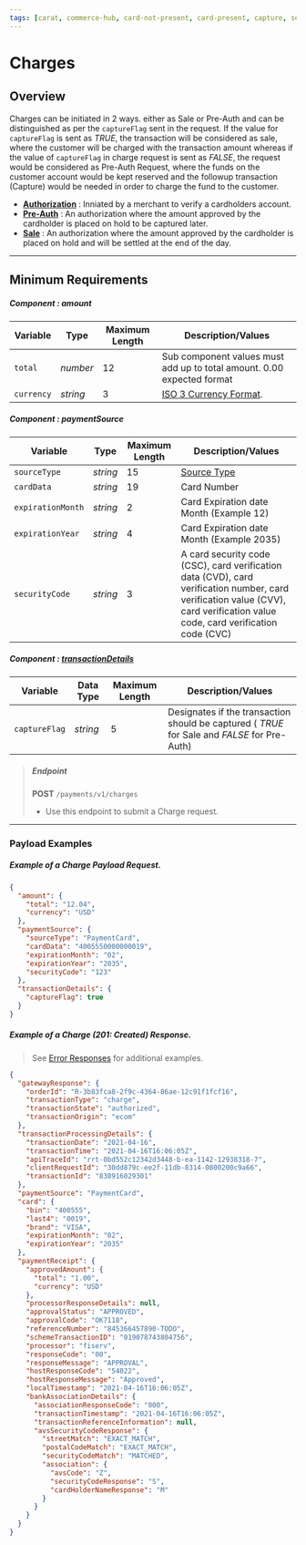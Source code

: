 ```yaml
---
tags: [carat, commerce-hub, card-not-present, card-present, capture, settle, charges]
---
```


# Charges

## Overview

Charges can be initiated in 2 ways. either as Sale or Pre-Auth and can be distinguished as per the `captureFlag` sent in the request. If the value for `captureFlag` is sent as *TRUE*, the transaction will be considered as sale, where the customer will be charged with the transaction amount whereas if the value of `captureFlag` in charge request is sent as *FALSE*, the request would be considered as Pre-Auth Request, where the funds on the customer account would be kept reserved and the followup transaction (Capture) would be needed in order to charge the fund to the customer.

- **[Authorization](../FAQs-Glossary/Glossary.md#Authorization)** : Inniated by a merchant to verify a cardholders account.
- **[Pre-Auth](../FAQs-Glossary/Glossary.md#Pre-Auth)** : An authorization where the amount approved by the cardholder is placed on hold to be captured later.
- **[Sale](../FAQs-Glossary/Glossary.md#Sale)** : An authorization where the amount approved by the cardholder is placed on hold and will be settled at the end of the day.

---

## Minimum Requirements

##### Component : amount

|Variable    |  Type| Maximum Length | Description/Values|
|---------|----------|----------------|---------|
| `total` | *number* | 12 | Sub component values must add up to total amount. 0.00 expected format|
| `currency` | *string* | 3 | [ISO 3 Currency Format](../Master-Data/Currency-Code.md).|

##### Component : paymentSource

Variable | Type| Maximum Length | Description/Values|
|---------|----------|----------------|---------|
|`sourceType` | *string* | 15 | [Source Type](../Master-Data/Source-Type.md)|
|`cardData`| *string* | 19 | Card Number| 
|`expirationMonth`| *string* | 2 | Card Expiration date Month (Example 12)|
|`expirationYear`| *string* | 4 | Card Expiration date Month (Example 2035)|
|`securityCode` | *string* | 3| A card security code (CSC), card verification data (CVD), card verification number, card verification value (CVV), card verification value code, card verification code (CVC)|

##### Component : [transactionDetails](../Master-Data/Transaction-Details.md)

|Variable | Data Type| Maximum Length | Description/Values |
|---------|----------|----------------|---------|
|`captureFlag` | *string* | 5 | Designates if the transaction should be captured ( *TRUE* for Sale and *FALSE* for Pre-Auth)|

<!-- theme: success -->
>##### Endpoint
>**POST** `/payments/v1/charges`
>- Use this endpoint to submit a Charge request.

---

### Payload Examples

<!--
type: tab
title: Request
-->

##### Example of a Charge Payload Request.

```json
{
  "amount": {
    "total": "12.04",
    "currency": "USD"
  },
  "paymentSource": {
    "sourceType": "PaymentCard",
    "cardData": "4005550000000019",
    "expirationMonth": "02",
    "expirationYear": "2035",
    "securityCode": "123"
  },
  "transactionDetails": {
    "captureFlag": true
  }
}
```
<!--
type: tab
title: Response
-->

##### Example of a Charge (201: Created) Response.

<!-- theme: info -->
> See [Error Responses](url) for additional examples.
```json
{
  "gatewayResponse": {
    "orderId": "R-3b83fca8-2f9c-4364-86ae-12c91f1fcf16",
    "transactionType": "charge",
    "transactionState": "authorized",
    "transactionOrigin": "ecom"
  },
  "transactionProcessingDetails": {
    "transactionDate": "2021-04-16",
    "transactionTime": "2021-04-16T16:06:05Z",
    "apiTraceId": "rrt-0bd552c12342d3448-b-ea-1142-12938318-7",
    "clientRequestId": "30dd879c-ee2f-11db-8314-0800200c9a66",
    "transactionId": "838916029301"
  },
  "paymentSource": "PaymentCard",
  "card": {
    "bin": "400555",
    "last4": "0019",
    "brand": "VISA",
    "expirationMonth": "02",
    "expirationYear": "2035"
  },
  "paymentReceipt": {
    "approvedAmount": {
      "total": "1.00",
      "currency": "USD"
    },
    "processorResponseDetails": null,
    "approvalStatus": "APPROVED",
    "approvalCode": "OK7118",
    "referenceNumber": "845366457890-TODO",
    "schemeTransactionID": "019078743804756",
    "processor": "fiserv",
    "responseCode": "00",
    "responseMessage": "APPROVAL",
    "hostResponseCode": "54022",
    "hostResponseMessage": "Approved",
    "localTimestamp": "2021-04-16T16:06:05Z",
    "bankAssociationDetails": {
      "associationResponseCode": "000",
      "transactionTimestamp": "2021-04-16T16:06:05Z",
      "transactionReferenceInformation": null,
      "avsSecurityCodeResponse": {
        "streetMatch": "EXACT_MATCH",
        "postalCodeMatch": "EXACT_MATCH",
        "securityCodeMatch": "MATCHED",
        "association": {
          "avsCode": "Z",
          "securityCodeResponse": "S",
          "cardHolderNameResponse": "M"
        }
      }
    }
  }
}
```

<!-- type: tab-end -->











